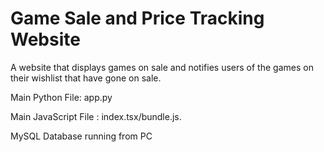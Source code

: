 # Game Sale and Price Tracking Website

A website that displays games on sale and notifies users of the games on their wishlist that have gone on sale. 

Main Python File: app.py  

Main JavaScript File : index.tsx/bundle.js.  

MySQL Database running from PC

